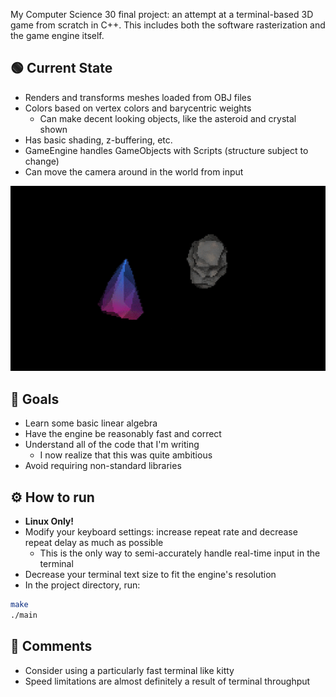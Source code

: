 My Computer Science 30 final project: an attempt at a terminal-based 3D game from scratch in C++. This includes both the software rasterization and the game engine itself.

## 🟢 Current State
- Renders and transforms meshes loaded from OBJ files
- Colors based on vertex colors and barycentric weights
    - Can make decent looking objects, like the asteroid and crystal shown
- Has basic shading, z-buffering, etc.
- GameEngine handles GameObjects with Scripts (structure subject to change)
- Can move the camera around in the world from input

![Asteroid and crystal on screen](github/6-9-2025-crystal.gif)

## 🎯 Goals
- Learn some basic linear algebra
- Have the engine be reasonably fast and correct
- Understand all of the code that I'm writing
    - I now realize that this was quite ambitious
- Avoid requiring non-standard libraries

## ⚙️ How to run
- **Linux Only!**
- Modify your keyboard settings: increase repeat rate and decrease repeat delay as much as possible
    - This is the only way to semi-accurately handle real-time input in the terminal
- Decrease your terminal text size to fit the engine's resolution
- In the project directory, run:
```bash
make
./main
```

## 💬 Comments
- Consider using a particularly fast terminal like kitty
- Speed limitations are almost definitely a result of terminal throughput
